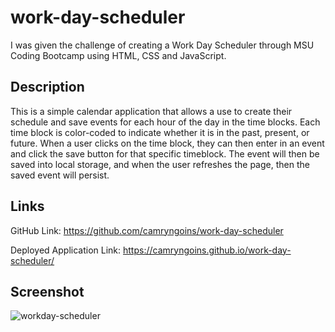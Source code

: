 # work-day-scheduler

I was given the challenge of creating a Work Day Scheduler through MSU Coding Bootcamp using HTML, CSS and JavaScript. 

## Description 

This is a simple calendar application that allows a use to create their schedule and save events for each hour of the day in the time blocks. Each time block is color-coded to indicate whether it is in the past, present, or future. When a user clicks on the time block, they can then enter in an event and click the save button for that specific timeblock. The event will then be saved into local storage, and when the user refreshes the page, then the saved event will persist. 

## Links
GitHub Link: https://github.com/camryngoins/work-day-scheduler

Deployed Application Link: https://camryngoins.github.io/work-day-scheduler/

## Screenshot 

![workday-scheduler](https://user-images.githubusercontent.com/96854206/157790781-dc09e4ab-2d2b-40bc-8f9b-a61c4411c5d8.png)
